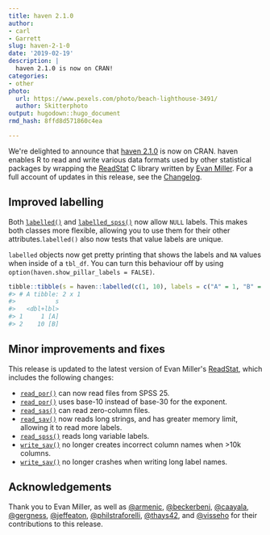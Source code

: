 ```yaml
---
title: haven 2.1.0
author:
- carl
- Garrett
slug: haven-2-1-0
date: '2019-02-19'
description: |
  haven 2.1.0 is now on CRAN!
categories:
- other
photo:
  url: https://www.pexels.com/photo/beach-lighthouse-3491/
  author: Skitterphoto
output: hugodown::hugo_document
rmd_hash: 8ffd8d571860c4ea

---
```





We're delighted to announce that [haven 2.1.0](https://haven.tidyverse.org/) is now on CRAN. haven enables R to read and write various data formats used by other statistical packages by wrapping the [ReadStat](https://github.com/WizardMac/ReadStat) C library written by [Evan Miller](https://www.evanmiller.org/). For a full account of updates in this release, see the [Changelog](https://haven.tidyverse.org/news/index.html).

## Improved labelling 

Both [`labelled()`](https://haven.tidyverse.org/reference/labelled.html) and [`labelled_spss()`](https://haven.tidyverse.org/reference/labelled_spss.html) now allow `NULL` labels. This makes both classes more flexible, allowing you to use them for their other attributes.`labelled()` also now tests that value labels are unique.


`labelled` objects now get pretty printing that shows the labels and `NA` values when inside of a `tbl_df`. You can turn this behaviour off by using `option(haven.show_pillar_labels = FALSE)`. 


```r
tibble::tibble(s = haven::labelled(c(1, 10), labels = c("A" = 1, "B" = 10)))
#> # A tibble: 2 x 1
#>           s
#>   <dbl+lbl>
#> 1     1 [A]
#> 2    10 [B]
```


## Minor improvements and fixes

This release is updated to the latest version of Evan Miller's [ReadStat](https://github.com/WizardMac/ReadStat), which includes the following changes:

 * [`read_por()`](https://haven.tidyverse.org/reference/read_spss.html) can now read files from SPSS 25.  
 * [`read_por()`](https://haven.tidyverse.org/reference/read_spss.html) uses base-10 instead of base-30 for the exponent.  
 * [`read_sas()`](https://haven.tidyverse.org/reference/read_sas.html) can read zero-column files.  
 * [`read_sav()`](https://haven.tidyverse.org/reference/read_spss.html) now reads long strings, and has greater memory limit, allowing it to read more labels.  
 * [`read_spss()`](https://haven.tidyverse.org/reference/read_spss.html) reads long variable labels.  
 * [`write_sav()`](https://haven.tidyverse.org/reference/read_spss.html) no longer creates incorrect column names when >10k columns.
 * [`write_sav()`](https://haven.tidyverse.org/reference/read_spss.html) no longer crashes when writing long label names.  

## Acknowledgements

Thank you to Evan Miller, as well as 
[&#x0040;armenic](https://github.com/armenic),  [&#x0040;beckerbenj](https://github.com/beckerbenj), [&#x0040;caayala](https://github.com/caayala), [&#x0040;gergness](https://github.com/gergness), [&#x0040;jeffeaton](https://github.com/jeffeaton),  [&#x0040;philstraforelli](https://github.com/philstraforelli), [&#x0040;thays42](https://github.com/thays42), and [&#x0040;visseho](https://github.com/visseho) for their contributions to this release.

